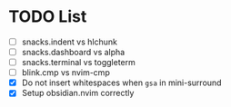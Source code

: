 # TODO List

- [ ] snacks.indent vs hlchunk
- [ ] snacks.dashboard vs alpha
- [ ] snacks.terminal vs toggleterm
- [ ] blink.cmp vs nvim-cmp
- [x] Do not insert whitespaces when `gsa` in mini-surround
- [x] Setup obsidian.nvim correctly
